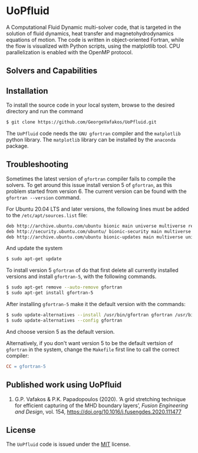 # UoPfluid

A Computational Fluid Dynamic multi-solver code, that is targeted in the solution of fluid dynamics, heat transfer and magnetohydrodynamics equations of motion. The code is written in object-oriented Fortran, while the flow is visualized with Python scripts, using the matplotlib tool. CPU parallelization is enabled with the OpenMP protocol.


## Solvers and Capabilities


## Installation

To install the source code in your local system, browse to the desired directory and run the command

```bash
$ git clone https://github.com/GeorgeVafakos/UoPfluid.git
```
The `UoPfluid` code needs the `GNU gfortran` compiler and the `matplotlib` python library. The `matplotlib` library can be installed by the `anaconda` package.


## Troubleshooting

Sometimes the latest version of `gfortran` compiler fails to compile the solvers. To get around this issue install version 5 of `gfortran`, as this problem started from version 6. The current version can be found with the `gfortran --version` command.

For Ubuntu 20.04 LTS and later versions, the following lines must be added to the `/etc/apt/sources.list` file:

```bash
deb http://archive.ubuntu.com/ubuntu bionic main universe multiverse restricted
deb http://security.ubuntu.com/ubuntu/ bionic-security main multiverse universe restricted
deb http://archive.ubuntu.com/ubuntu bionic-updates main multiverse universe restricted
```

And update the system

```bash
$ sudo apt-get update
```

To install version 5 `gfortran` of do that first delete all currently installed versions and install `gfortran-5`, with the following commands.

```bash
$ sudo apt-get remove --auto-remove gfortran
$ sudo apt-get install gfortran-5
```

After installing `gfortran-5` make it the default version with the commands:

```bash
$ sudo update-alternatives --install /usr/bin/gfortran gfortran /usr/bin/gfortran-5 60
$ sudo update-alternatives --config gfortran
```
And choose version 5 as the default version. 

Alternatively, if you don't want version 5 to be the default vertsion of `gfortran` in the system, change the `Makefile` first line to call the correct compiler:

```Makefile
CC = gfortran-5
```

## Published work using UoPfluid

1. G.P. Vafakos & P.K. Papadopoulos (2020). ‘A grid stretching technique for efficient capturing of the MHD boundary layers’, *Fusion Engineering and Design*, vol. 154, https://doi.org/10.1016/j.fusengdes.2020.111477

## License

The `UoPfluid` code is issued under the [MIT](https://choosealicense.com/licenses/mit/) license. 
